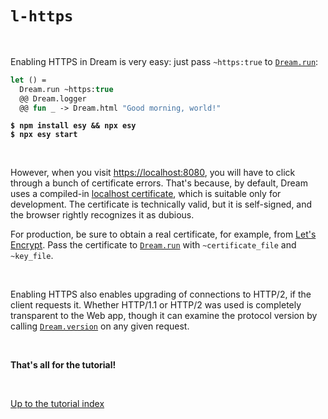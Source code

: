 # `l-https`

<br>

Enabling HTTPS in Dream is very easy: just pass `~https:true` to
[`Dream.run`](https://aantron.github.io/dream/#val-run):

```ocaml
let () =
  Dream.run ~https:true
  @@ Dream.logger
  @@ fun _ -> Dream.html "Good morning, world!"
```

<pre><code><b>$ npm install esy && npx esy</b>
<b>$ npx esy start</b></code></pre>

<br>

However, when you visit [https://localhost:8080](https://localhost:8080), you
will have to click through a bunch of certificate errors. That's because, by
default, Dream uses a compiled-in
[localhost certificate](https://github.com/aantron/dream/tree/master/src/certificate),
which is suitable only for development. The certificate is technically valid,
but it is self-signed, and the browser rightly recognizes it as dubious.

For production, be sure to obtain a real certificate, for example, from
[Let's Encrypt](https://letsencrypt.org/). Pass the certificate to
[`Dream.run`](https://aantron.github.io/dream/#val-run) with `~certificate_file`
and `~key_file`.

<br>

Enabling HTTPS also enables upgrading of connections to HTTP/2, if the client
requests it. Whether HTTP/1.1 or HTTP/2 was used is completely transparent to
the Web app, though it can examine the protocol version by calling
[`Dream.version`](https://aantron.github.io/dream/#val-version) on any given
request.

<br>

**That's all for the tutorial!**

<br>

[Up to the tutorial index](../#readme)

